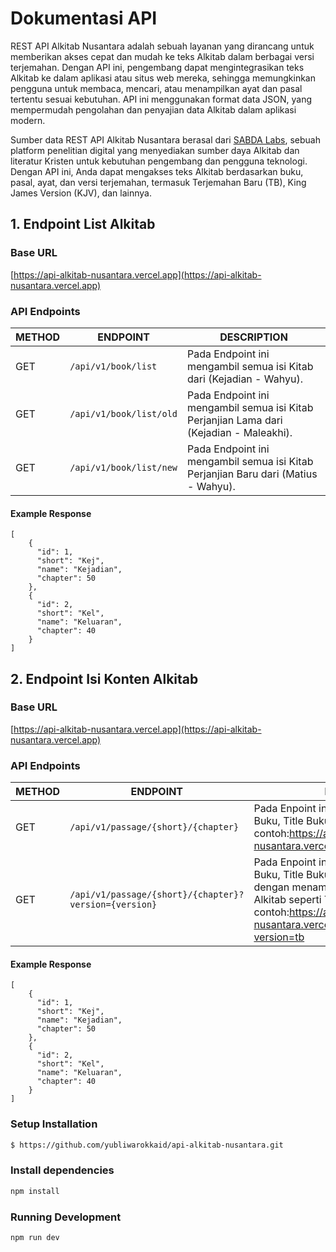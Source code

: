 # Dokumentasi API

REST API Alkitab Nusantara adalah sebuah layanan yang dirancang untuk memberikan akses cepat dan mudah ke teks Alkitab dalam berbagai versi terjemahan. Dengan API ini, pengembang dapat mengintegrasikan teks Alkitab ke dalam aplikasi atau situs web mereka, sehingga memungkinkan pengguna untuk membaca, mencari, atau menampilkan ayat dan pasal tertentu sesuai kebutuhan. API ini menggunakan format data JSON, yang mempermudah pengolahan dan penyajian data Alkitab dalam aplikasi modern.

Sumber data REST API Alkitab Nusantara berasal dari [SABDA Labs](https://labs.sabda.org/API), sebuah platform penelitian digital yang menyediakan sumber daya Alkitab dan literatur Kristen untuk kebutuhan pengembang dan pengguna teknologi. Dengan API ini, Anda dapat mengakses teks Alkitab berdasarkan buku, pasal, ayat, dan versi terjemahan, termasuk Terjemahan Baru (TB), King James Version (KJV), dan lainnya.

## 1. Endpoint List Alkitab

### Base URL
[https://api-alkitab-nusantara.vercel.app](https://api-alkitab-nusantara.vercel.app)

### API Endpoints

| METHOD | ENDPOINT                   | DESCRIPTION                                                                 |
|--------|----------------------------|-----------------------------------------------------------------------------|
| GET    | `/api/v1/book/list`         | Pada Endpoint ini mengambil semua isi Kitab dari (Kejadian - Wahyu).        |
| GET    | `/api/v1/book/list/old`     | Pada Endpoint ini mengambil semua isi Kitab Perjanjian Lama dari (Kejadian - Maleakhi). |
| GET    | `/api/v1/book/list/new`     | Pada Endpoint ini mengambil semua isi Kitab Perjanjian Baru dari (Matius - Wahyu). |



#### Example Response
```base
[
    {
      "id": 1,
      "short": "Kej",
      "name": "Kejadian",
      "chapter": 50
    },
    {
      "id": 2,
      "short": "Kel",
      "name": "Keluaran",
      "chapter": 40
    }
]
```






## 2. Endpoint Isi Konten Alkitab

### Base URL
[https://api-alkitab-nusantara.vercel.app](https://api-alkitab-nusantara.vercel.app)

### API Endpoints

| METHOD | ENDPOINT                   | DESCRIPTION                                                                 |
|--------|----------------------------|-----------------------------------------------------------------------------|
| GET    | `/api/v1/passage/{short}/{chapter}`         | Pada Enpoint ini mengambil semua Nama Buku, Title Buku, isi Ayat dan Nomor Pasal. contoh:https://api-alkitab-nusantara.vercel.app/api/v1/passage/Kej/1        |
| GET    | `/api/v1/passage/{short}/{chapter}?version={version}`     | Pada Enpoint ini mengambil semua Nama Buku, Title Buku, isi Ayat dan Nomor Pasal, dengan menambahkan versi Terjemahan Alkitab seperti TB, TL, AV, dan lainnya. contoh:https://api-alkitab-nusantara.vercel.app/api/v1/passage/Kej/1?version=tb |

#### Example Response
```base
[
    {
      "id": 1,
      "short": "Kej",
      "name": "Kejadian",
      "chapter": 50
    },
    {
      "id": 2,
      "short": "Kel",
      "name": "Keluaran",
      "chapter": 40
    }
]
```

### Setup Installation
```bash
$ https://github.com/yubliwarokkaid/api-alkitab-nusantara.git
```

### Install dependencies
```bash
npm install
```

### Running Development
```bash
npm run dev
```
